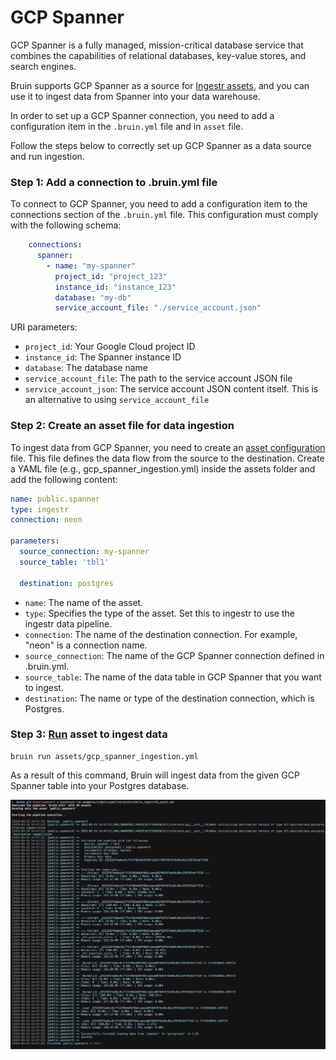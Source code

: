 # GCP Spanner
GCP Spanner is a fully managed, mission-critical database service that combines the capabilities of relational databases, key-value stores, and search engines.

Bruin supports GCP Spanner as a source for [Ingestr assets](/assets/ingestr), and you can use it to ingest data from Spanner into your data warehouse. 

In order to set up a GCP Spanner connection, you need to add a configuration item in the `.bruin.yml` file and in `asset` file.

Follow the steps below to correctly set up GCP Spanner as a data source and run ingestion.

### Step 1: Add a connection to .bruin.yml file
To connect to GCP Spanner, you need to add a configuration item to the connections section of the `.bruin.yml` file. This configuration must comply with the following schema:
```yaml
    connections:
      spanner:
        - name: "my-spanner"
          project_id: "project_123"
          instance_id: "instance_123"
          database: "my-db"
          service_account_file: "./service_account.json"
```
URI parameters:
- `project_id`: Your Google Cloud project ID
- `instance_id`: The Spanner instance ID
- `database`: The database name
- `service_account_file`: The path to the service account JSON file
- `service_account_json`: The service account JSON content itself. This is an alternative to using `service_account_file`

### Step 2: Create an asset file for data ingestion

To ingest data from GCP Spanner, you need to create an [asset configuration](/assets/ingestr#asset-structure) file. This file defines the data flow from the source to the destination. Create a YAML file (e.g., gcp_spanner_ingestion.yml) inside the assets folder and add the following content:

```yaml
name: public.spanner
type: ingestr
connection: neon

parameters:
  source_connection: my-spanner
  source_table: 'tbl1'

  destination: postgres
```
- `name`: The name of the asset.
- `type`: Specifies the type of the asset. Set this to ingestr to use the ingestr data pipeline.
- `connection`: The name of the destination connection. For example, "neon" is a connection name.
- `source_connection`: The name of the GCP Spanner connection defined in .bruin.yml.
- `source_table`: The name of the data table in GCP Spanner that you want to ingest.
- `destination`: The name or type of the destination connection, which is Postgres.

### Step 3: [Run](/commands/run) asset to ingest data
```     
bruin run assets/gcp_spanner_ingestion.yml
```
As a result of this command, Bruin will ingest data from the given GCP Spanner table into your Postgres database.

<img alt="Spanner" src="./media/spanner_ingestion.png">